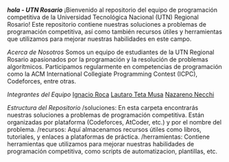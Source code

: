 ***hola - UTN  Rosario***
¡Bienvenido al repositorio del equipo de programación competitiva de la Universidad Tecnológica Nacional (UTN) Regional Rosario! Este repositorio contiene nuestras soluciones a problemas de programación competitiva, así como también recursos útiles y herramientas que utilizamos para mejorar nuestras habilidades en este campo.

*Acerca de Nosotros*
Somos un equipo de estudiantes de la UTN Regional Rosario apasionados por la programación y la resolución de problemas algorítmicos. Participamos regularmente en competencias de programación como la ACM International Collegiate Programming Contest (ICPC), Codeforces, entre otras.

*Integrantes del Equipo*
[Ignacio Roca](https://github.com/RocaIgnacio1)
[Lautaro Teta Musa](https://github.com/Lautarotetamusa)
[Nazareno Necchi](https://github.com/nazanecchi)



*Estructura del Repositorio*
/soluciones: En esta carpeta encontrarás nuestras soluciones a problemas de programación competitiva. Están organizadas por plataforma (Codeforces, AtCoder, etc.) y por el nombre del problema.
/recursos: Aquí almacenamos recursos útiles como libros, tutoriales, y enlaces a plataformas de práctica.
/herramientas: Contiene herramientas que utilizamos para mejorar nuestras habilidades de programación competitiva, como scripts de automatizacion, plantillas, etc.

